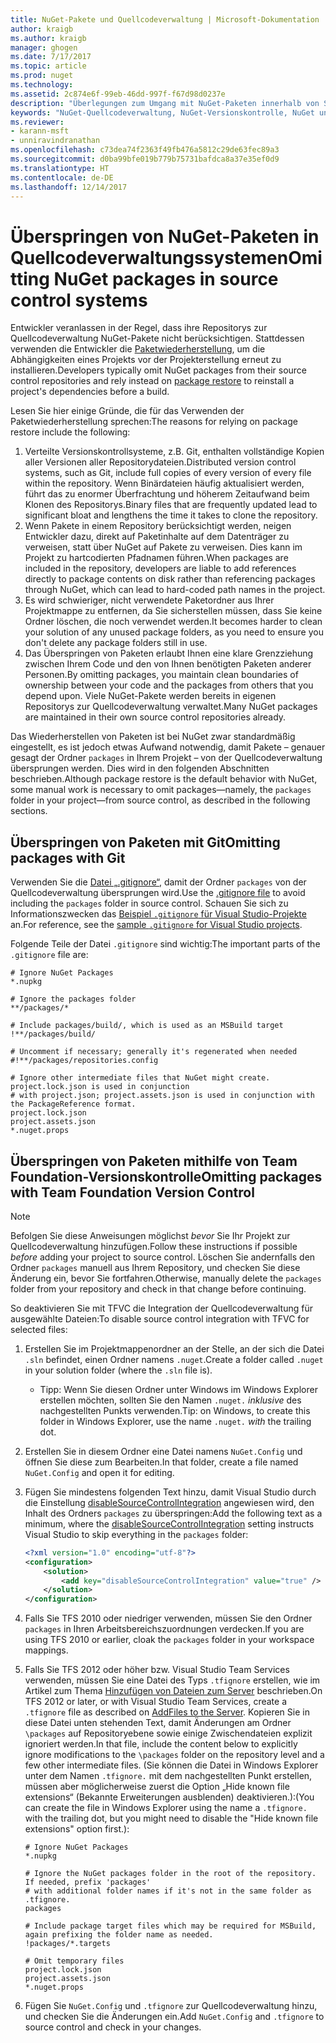 ```yaml
---
title: NuGet-Pakete und Quellcodeverwaltung | Microsoft-Dokumentation
author: kraigb
ms.author: kraigb
manager: ghogen
ms.date: 7/17/2017
ms.topic: article
ms.prod: nuget
ms.technology: 
ms.assetid: 2c874e6f-99eb-46dd-997f-f67d98d0237e
description: "Überlegungen zum Umgang mit NuGet-Paketen innerhalb von Systemen zur Versionskontrolle bzw. Quellcodeverwaltung sowie zum Überspringen von Paketen mithilfe von Git und TFVC."
keywords: "NuGet-Quellcodeverwaltung, NuGet-Versionskontrolle, NuGet und Git, NuGet und TFS, NuGet und TFVC, Pakete überspringen, Repositorys zur Quellcodeverwaltung, Repositorys zur Versionskontrolle"
ms.reviewer:
- karann-msft
- unniravindranathan
ms.openlocfilehash: c73dea74f2363f49fb476a5812c29de63fec89a3
ms.sourcegitcommit: d0ba99bfe019b779b75731bafdca8a37e35ef0d9
ms.translationtype: HT
ms.contentlocale: de-DE
ms.lasthandoff: 12/14/2017
---
```

# <a name="omitting-nuget-packages-in-source-control-systems"></a><span data-ttu-id="b99dd-104">Überspringen von NuGet-Paketen in Quellcodeverwaltungssystemen</span><span class="sxs-lookup"><span data-stu-id="b99dd-104">Omitting NuGet packages in source control systems</span></span>

<span data-ttu-id="b99dd-105">Entwickler veranlassen in der Regel, dass ihre Repositorys zur Quellcodeverwaltung NuGet-Pakete nicht berücksichtigen. Stattdessen verwenden die Entwickler die [Paketwiederherstellung](../consume-packages/package-restore.md), um die Abhängigkeiten eines Projekts vor der Projekterstellung erneut zu installieren.</span><span class="sxs-lookup"><span data-stu-id="b99dd-105">Developers typically omit NuGet packages from their source control repositories and rely instead on [package restore](../consume-packages/package-restore.md) to reinstall a project's dependencies before a build.</span></span>

<span data-ttu-id="b99dd-106">Lesen Sie hier einige Gründe, die für das Verwenden der Paketwiederherstellung sprechen:</span><span class="sxs-lookup"><span data-stu-id="b99dd-106">The reasons for relying on package restore include the following:</span></span>

1. <span data-ttu-id="b99dd-107">Verteilte Versionskontrollsysteme, z.B. Git, enthalten vollständige Kopien aller Versionen aller Repositorydateien.</span><span class="sxs-lookup"><span data-stu-id="b99dd-107">Distributed version control systems, such as Git, include full copies of every version of every file within the repository.</span></span> <span data-ttu-id="b99dd-108">Wenn Binärdateien häufig aktualisiert werden, führt das zu enormer Überfrachtung und höherem Zeitaufwand beim Klonen des Repositorys.</span><span class="sxs-lookup"><span data-stu-id="b99dd-108">Binary files that are frequently updated lead to significant bloat and lengthens the time it takes to clone the repository.</span></span>
1. <span data-ttu-id="b99dd-109">Wenn Pakete in einem Repository berücksichtigt werden, neigen Entwickler dazu, direkt auf Paketinhalte auf dem Datenträger zu verweisen, statt über NuGet auf Pakete zu verweisen. Dies kann im Projekt zu hartcodierten Pfadnamen führen.</span><span class="sxs-lookup"><span data-stu-id="b99dd-109">When packages are included in the repository, developers are liable to add references directly to package contents on disk rather than referencing packages through NuGet, which can lead to hard-coded path names in the project.</span></span>
1. <span data-ttu-id="b99dd-110">Es wird schwieriger, nicht verwendete Paketordner aus Ihrer Projektmappe zu entfernen, da Sie sicherstellen müssen, dass Sie keine Ordner löschen, die noch verwendet werden.</span><span class="sxs-lookup"><span data-stu-id="b99dd-110">It becomes harder to clean your solution of any unused package folders, as you need to ensure you don't delete any package folders still in use.</span></span>
1. <span data-ttu-id="b99dd-111">Das Überspringen von Paketen erlaubt Ihnen eine klare Grenzziehung zwischen Ihrem Code und den von Ihnen benötigten Paketen anderer Personen.</span><span class="sxs-lookup"><span data-stu-id="b99dd-111">By omitting packages, you maintain clean boundaries of ownership between your code and the packages from others that you depend upon.</span></span> <span data-ttu-id="b99dd-112">Viele NuGet-Pakete werden bereits in eigenen Repositorys zur Quellcodeverwaltung verwaltet.</span><span class="sxs-lookup"><span data-stu-id="b99dd-112">Many NuGet packages are maintained in their own source control repositories already.</span></span>

<span data-ttu-id="b99dd-113">Das Wiederherstellen von Paketen ist bei NuGet zwar standardmäßig eingestellt, es ist jedoch etwas Aufwand notwendig, damit Pakete – genauer gesagt der Ordner `packages` in Ihrem Projekt – von der Quellcodeverwaltung übersprungen werden. Dies wird in den folgenden Abschnitten beschrieben.</span><span class="sxs-lookup"><span data-stu-id="b99dd-113">Although package restore is the default behavior with NuGet, some manual work is necessary to omit packages&mdash;namely, the `packages` folder in your project&mdash;from source control, as described in the following sections.</span></span>

## <a name="omitting-packages-with-git"></a><span data-ttu-id="b99dd-114">Überspringen von Paketen mit Git</span><span class="sxs-lookup"><span data-stu-id="b99dd-114">Omitting packages with Git</span></span>

<span data-ttu-id="b99dd-115">Verwenden Sie die [Datei „.gitignore“](https://git-scm.com/docs/gitignore), damit der Ordner `packages` von der Quellcodeverwaltung übersprungen wird.</span><span class="sxs-lookup"><span data-stu-id="b99dd-115">Use the [.gitignore file](https://git-scm.com/docs/gitignore) to avoid including the `packages` folder in source control.</span></span> <span data-ttu-id="b99dd-116">Schauen Sie sich zu Informationszwecken das [Beispiel `.gitignore` für Visual Studio-Projekte](https://github.com/github/gitignore/blob/master/VisualStudio.gitignore) an.</span><span class="sxs-lookup"><span data-stu-id="b99dd-116">For reference, see the [sample `.gitignore` for Visual Studio projects](https://github.com/github/gitignore/blob/master/VisualStudio.gitignore).</span></span>

<span data-ttu-id="b99dd-117">Folgende Teile der Datei `.gitignore` sind wichtig:</span><span class="sxs-lookup"><span data-stu-id="b99dd-117">The important parts of the `.gitignore` file are:</span></span>

```
# Ignore NuGet Packages
*.nupkg

# Ignore the packages folder
**/packages/*

# Include packages/build/, which is used as an MSBuild target
!**/packages/build/

# Uncomment if necessary; generally it's regenerated when needed
#!**/packages/repositories.config

# Ignore other intermediate files that NuGet might create. project.lock.json is used in conjunction
# with project.json; project.assets.json is used in conjunction with the PackageReference format.
project.lock.json
project.assets.json
*.nuget.props
```

## <a name="omitting-packages-with-team-foundation-version-control"></a><span data-ttu-id="b99dd-118">Überspringen von Paketen mithilfe von Team Foundation-Versionskontrolle</span><span class="sxs-lookup"><span data-stu-id="b99dd-118">Omitting packages with Team Foundation Version Control</span></span>

> [!Note]
> <span data-ttu-id="b99dd-119">Befolgen Sie diese Anweisungen möglichst *bevor* Sie Ihr Projekt zur Quellcodeverwaltung hinzufügen.</span><span class="sxs-lookup"><span data-stu-id="b99dd-119">Follow these instructions if possible *before* adding your project to source control.</span></span> <span data-ttu-id="b99dd-120">Löschen Sie andernfalls den Ordner `packages` manuell aus Ihrem Repository, und checken Sie diese Änderung ein, bevor Sie fortfahren.</span><span class="sxs-lookup"><span data-stu-id="b99dd-120">Otherwise, manually delete the `packages` folder from your repository and check in that change before continuing.</span></span>

<span data-ttu-id="b99dd-121">So deaktivieren Sie mit TFVC die Integration der Quellcodeverwaltung für ausgewählte Dateien:</span><span class="sxs-lookup"><span data-stu-id="b99dd-121">To disable source control integration with TFVC for selected files:</span></span>

1. <span data-ttu-id="b99dd-122">Erstellen Sie im Projektmappenordner an der Stelle, an der sich die Datei `.sln` befindet, einen Ordner namens `.nuget`.</span><span class="sxs-lookup"><span data-stu-id="b99dd-122">Create a folder called `.nuget` in your solution folder (where the `.sln` file is).</span></span>
    - <span data-ttu-id="b99dd-123">Tipp: Wenn Sie diesen Ordner unter Windows im Windows Explorer erstellen möchten, sollten Sie den Namen `.nuget.` *inklusive* des nachgestellten Punkts verwenden.</span><span class="sxs-lookup"><span data-stu-id="b99dd-123">Tip: on Windows, to create this folder in Windows Explorer, use the name `.nuget.` *with* the trailing dot.</span></span>

1. <span data-ttu-id="b99dd-124">Erstellen Sie in diesem Ordner eine Datei namens `NuGet.Config` und öffnen Sie diese zum Bearbeiten.</span><span class="sxs-lookup"><span data-stu-id="b99dd-124">In that folder, create a file named `NuGet.Config` and open it for editing.</span></span>

1. <span data-ttu-id="b99dd-125">Fügen Sie mindestens folgenden Text hinzu, damit Visual Studio durch die Einstellung [disableSourceControlIntegration](../Schema/nuget-config-file.md#solution-section) angewiesen wird, den Inhalt des Ordners `packages` zu überspringen:</span><span class="sxs-lookup"><span data-stu-id="b99dd-125">Add the following text as a minimum, where the [disableSourceControlIntegration](../Schema/nuget-config-file.md#solution-section) setting instructs Visual Studio to skip everything in the `packages` folder:</span></span>

   ```xml
   <?xml version="1.0" encoding="utf-8"?>
   <configuration>
       <solution>
           <add key="disableSourceControlIntegration" value="true" />
       </solution>
   </configuration>
   ```

1. <span data-ttu-id="b99dd-126">Falls Sie TFS 2010 oder niedriger verwenden, müssen Sie den Ordner `packages` in Ihren Arbeitsbereichszuordnungen verdecken.</span><span class="sxs-lookup"><span data-stu-id="b99dd-126">If you are using TFS 2010 or earlier, cloak the `packages` folder in your workspace mappings.</span></span>

1. <span data-ttu-id="b99dd-127">Falls Sie TFS 2012 oder höher bzw. Visual Studio Team Services verwenden, müssen Sie eine Datei des Typs `.tfignore` erstellen, wie im Artikel zum Thema [Hinzufügen von Dateien zum Server](https://www.visualstudio.com/en-us/docs/tfvc/add-files-server#tfignore) beschrieben.</span><span class="sxs-lookup"><span data-stu-id="b99dd-127">On TFS 2012 or later, or with Visual Studio Team Services, create a `.tfignore` file as described on [AddFiles to the Server](https://www.visualstudio.com/en-us/docs/tfvc/add-files-server#tfignore).</span></span> <span data-ttu-id="b99dd-128">Kopieren Sie in diese Datei unten stehenden Text, damit Änderungen am Ordner `\packages` auf Repositoryebene sowie einige Zwischendateien explizit ignoriert werden.</span><span class="sxs-lookup"><span data-stu-id="b99dd-128">In that file, include the content below to explicitly ignore modifications to the `\packages` folder on the repository level and a few other intermediate files.</span></span> <span data-ttu-id="b99dd-129">(Sie können die Datei in Windows Explorer unter dem Namen `.tfignore.` mit dem nachgestellten Punkt erstellen, müssen aber möglicherweise zuerst die Option „Hide known file extensions“ (Bekannte Erweiterungen ausblenden) deaktivieren.):</span><span class="sxs-lookup"><span data-stu-id="b99dd-129">(You can create the file in Windows Explorer using the name a `.tfignore.` with the trailing dot, but you might need to disable the "Hide known file extensions" option first.):</span></span>

   ```
   # Ignore NuGet Packages
   *.nupkg   

   # Ignore the NuGet packages folder in the root of the repository. If needed, prefix 'packages'
   # with additional folder names if it's not in the same folder as .tfignore.   
   packages

   # Include package target files which may be required for MSBuild, again prefixing the folder name as needed.
   !packages/*.targets

   # Omit temporary files
   project.lock.json
   project.assets.json
   *.nuget.props
   ```

1. <span data-ttu-id="b99dd-130">Fügen Sie `NuGet.Config` und `.tfignore` zur Quellcodeverwaltung hinzu, und checken Sie die Änderungen ein.</span><span class="sxs-lookup"><span data-stu-id="b99dd-130">Add `NuGet.Config` and `.tfignore` to source control and check in your changes.</span></span>

